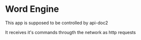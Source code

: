 # Word Engine

This app is supposed to be controlled by api-doc2

It receives it's commands througth the network as http requests